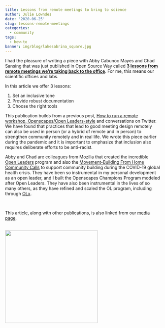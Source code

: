 ```yaml
---
title: Lessons from remote meetings to bring to science
author: Julie Lowndes
date: '2020-06-25'
slug: lessons-remote-meetings
categories:
  - community 
tags:
  - how-to
banner: img/blog/lakesabrina_square.jpg
---
```


I had the pleasure of writing a piece with Abby Cabunoc Mayes and Chad Sansing that was just published in Open Source Way called [**3 lessons from remote meetings we’re taking back to the office**](https://opensource.com/article/20/6/remote-meetings). For me, this means our scientific offices and labs.  

In this article we offer 3 lessons:

1. Set an inclusive tone
2. Provide robust documentation
3. Choose the right tools

This publication builds from a previous post, [How to run a remote workshop, Openscapes/Open Leaders-style](https://www.openscapes.org/blog/2020/03/11/how-to-run-a-remote-workshop/) and conversations on Twitter. We have found that practices that lead to good meeting design remotely can also be used in person (or a hybrid of remote and in person) to strengthen community remotely and in real life. We wrote this piece earlier during the pandemic and it is important to emphasize that inclusion also requires deliberate efforts to be anti-racist.

Abby and Chad are colleagues from Mozilla that created the incredible [Open Leaders](https://foundation.mozilla.org/en/blog/online-meeting-tips/) program and also the  [Movement-Building From Home Community Calls](https://foundation.mozilla.org/en/blog/new-movement-building-home-community-calls/) to support community building during the COVID-19 global health crisis. They have been so instrumental in my personal development as an open leader, and I built the Openscapes Champions Program modeled after Open Leaders. They have also been instrumental in the lives of so many others, as they have refined and scaled the OL program, including through [OLx](https://docs.google.com/presentation/d/13NAGmqP_Fb2qjBKePGVZe7awtwnFKZUHtPz8mqbYtsE/present?token=AC4w5Vjf0u1Jtdi7vB3udA5O-S5wIuJuwA%3A1582781847727&includes_info_params=1&eisi=CPP7qe6B8ecCFc8OJAode38EqA#slide=id.g25275a8168_0_260). 

<br>

This article, along with other publications, is also linked from our [media page](https://openscapes.org/media). 

<br>
  <img src="/img/blog/lakesabrina_square.jpg" width="300px"></a>
<br>
